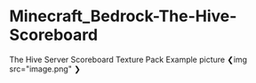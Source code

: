# Minecraft_Bedrock-The-Hive-Scoreboard
The Hive Server Scoreboard Texture Pack
  Example picture
  ❮img src="image.png" ❯
